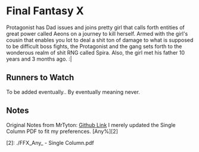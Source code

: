 # Final Fantasy X

Protagonist has Dad issues and joins pretty girl that calls forth entities of great power called Aeons on a journey to kill herself. Armed with the girl's cousin that enables you lot to deal a shit ton of damage to what is supposed to be difficult boss fights, the Protagonist and the gang sets forth to the wonderous realm of shit RNG called Spira. Also, the girl met his father 10 years and 3 months ago. :| 

## Runners to Watch

  To be added eventually..
  By eventually meaning never.

## Notes

  Original Notes from MrTyton: [Github Link][1] I merely updated the Single Column PDF to fit my preferences.
  [Any%][2] 

  [1]: https://github.com/MrTyton/Final-Fantasy-Speedruns
  [2]: ./FFX_Any_ - Single Column.pdf
